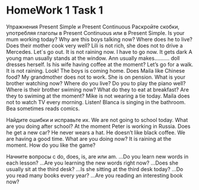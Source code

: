 # HomeWork 1 Task 1

Упражнения Present Simple и Present Continuous
Раскройте скобки, употребляя глаголы в Present Continuous или в Present Simple.
Is your mum working today?
Why are this boys talking now?
Where does he to live?
Does their mother cook very well?
Lili is not rich, she does not to drive a Mercedes.
Let´s go out. It is not raining now.
I have to go now. It gets dark
A young man usually stands at the window.
Ann usually makes.......... doll dresses herself.
Is his wife having coffee at the moment?
Let’s go for a walk. It is not raining.
Look! The boys is coming home.
Does Maila like Chinese food?
My grandmother does not to work. She is on pension.
What is your brother watching now?
Where do you live?
Do you to play the piano well?
Where is their brother swiming now?
What do they to eat at breakfast?
Are they to swiming at the moment?
Mike is not wearing a tie today.
Maila does not to watch TV every morning.
Listen! Blanca is singing in the bathroom.
Bea sometimes reads comics.

Найдите ошибки и исправьте их.
We are not going to school today.
What are you doing after school?
At the moment Peter is working in Russia.
Does he get a new car?
He never wears a hat.
He doesn’t like black coffee.
We are having a good time.
What are you doing now?
It is raining at the moment.
How do you like the game?

Начните вопросы с do, does, is, are или am.
…Do you learn new words in each lesson?
…Are you learning the new words right now?
…Does she usually sit at the third desk?
…Is she sitting at the third desk today?
…Do you read many books every year?
…Are you reading an interesting book now?
